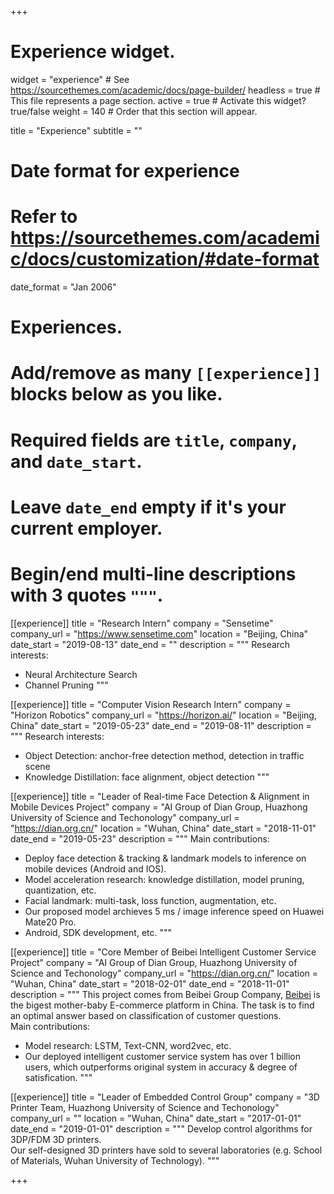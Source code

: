 +++
# Experience widget.
widget = "experience"  # See https://sourcethemes.com/academic/docs/page-builder/
headless = true  # This file represents a page section.
active = true  # Activate this widget? true/false
weight = 140  # Order that this section will appear.

title = "Experience"
subtitle = ""

# Date format for experience
#   Refer to https://sourcethemes.com/academic/docs/customization/#date-format
date_format = "Jan 2006"

# Experiences.
#   Add/remove as many `[[experience]]` blocks below as you like.
#   Required fields are `title`, `company`, and `date_start`.
#   Leave `date_end` empty if it's your current employer.
#   Begin/end multi-line descriptions with 3 quotes `"""`.
[[experience]]
  title = "Research Intern"
  company = "Sensetime"
  company_url = "https://www.sensetime.com"
  location = "Beijing, China"
  date_start = "2019-08-13"
  date_end = ""
  description = """
  Research interests:
  * Neural Architecture Search
  * Channel Pruning
  """

[[experience]]
  title = "Computer Vision Research Intern"
  company = "Horizon Robotics"
  company_url = "https://horizon.ai/"
  location = "Beijing, China"
  date_start = "2019-05-23"
  date_end = "2019-08-11"
  description = """
  Research interests:
  * Object Detection: anchor-free detection method, detection in traffic scene
  * Knowledge Distillation: face alignment, object detection
  """

[[experience]]
  title = "Leader of Real-time Face Detection & Alignment in Mobile Devices Project"
  company = "AI Group of Dian Group, Huazhong University of Science and Techonology"
  company_url = "https://dian.org.cn/"
  location = "Wuhan, China"
  date_start = "2018-11-01"
  date_end = "2019-05-23"
  description = """
  Main contributions:
  * Deploy face detection & tracking & landmark models to inference on mobile devices (Android and IOS).
  * Model acceleration research: knowledge distillation, model pruning, quantization, etc.
  * Facial landmark: multi-task, loss function, augmentation, etc.
  * Our proposed model archieves 5 ms / image inference speed on Huawei Mate20 Pro.
  * Android, SDK development, etc.
  """

[[experience]]
  title = "Core Member of Beibei Intelligent Customer Service Project"
  company = "AI Group of Dian Group, Huazhong University of Science and Techonology"
  company_url = "https://dian.org.cn/"
  location = "Wuhan, China"
  date_start = "2018-02-01"
  date_end = "2018-11-01"
  description = """
  This project comes from Beibei Group Company, [Beibei](https://www.beibei.com) is the bigest mother-baby E-commerce platform in China. The task is to find an optimal answer based on classification of customer questions.  
  Main contributions:
  * Model research: LSTM, Text-CNN, word2vec, etc.
  * Our deployed intelligent customer service system has over 1 billion users, which outperforms original system in accuracy & degree of satisfication.
  """

[[experience]]
  title = "Leader of Embedded Control Group"
  company = "3D Printer Team, Huazhong University of Science and Techonology"
  company_url = ""
  location = "Wuhan, China"
  date_start = "2017-01-01"
  date_end = "2019-01-01"
  description = """
  Develop control algorithms for 3DP/FDM 3D printers.   
  Our self-designed 3D printers have sold to several laboratories (e.g. School of Materials, Wuhan University of Technology).
  """


+++
